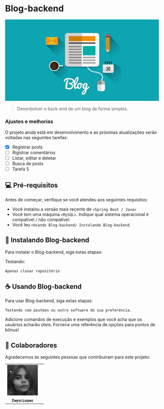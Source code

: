 # Blog-backend


<img src="criar-um-blog-lucrativo.jpg" alt="Blog">

> Desenbolver o back-end de um blog de forma simples.

### Ajustes e melhorias

O projeto ainda está em desenvolvimento e as próximas atualizações serão voltadas nas seguintes tarefas:

- [x] Registrar posts
- [ ] Rigistrar comentários
- [ ] Listar, editar e deletar
- [ ] Busca de posts
- [ ] Tarefa 5

## 💻 Pré-requisitos

Antes de começar, verifique se você atendeu aos seguintes requisitos:
<!---Estes são apenas requisitos de exemplo. Adicionar, duplicar ou remover conforme necessário--->
* Você instalou a versão mais recente de `<Spring Boot / Java>`
* Você tem uma máquina `<MySQL>`. Indique qual sistema operacional é compatível / não compatível.
* Você leu `<Usando Blog-backend/ Instalando Blog-backend`.

## 🚀 Instalando Blog-backend

Para instalar o Blog-backend, siga estas etapas:

Testando:
```
Apenas clonar repositório
```

## ☕ Usando Blog-backend

Para usar Blog-backend, siga estas etapas:

```
Testando com postman ou outro software de sua preferência.
```

Adicione comandos de execução e exemplos que você acha que os usuários acharão úteis. Fornece uma referência de opções para pontos de bônus!


## 🤝 Colaboradores

Agradecemos às seguintes pessoas que contribuíram para este projeto:

<table>
  <tr>
    <td align="center">
      <a href="https://github.com/DeysiLopes">
        <img src="deysi-perfil.jpg" width="100px;" alt="Foto do Deysi no GitHub"/><br>
        <sub>
          <b>Deysi Lopes</b>
        </sub>
      </a>
    </td>
    <td align="center">
  </tr>
</table>
